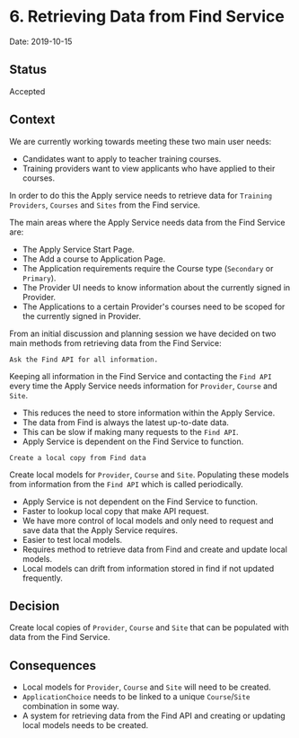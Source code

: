 # 6. Retrieving Data from Find Service

Date: 2019-10-15

## Status

Accepted

## Context
We are currently working towards meeting these two main user needs:
-   Candidates want to apply to teacher training courses.
-   Training providers want to view applicants who have applied to their courses.

In order to do this the Apply service needs to retrieve data for `Training Providers`, 
`Courses` and `Sites` from the Find service.

The main areas where the Apply Service needs data from the Find Service are: 
-   The Apply Service Start Page.
-   The Add a course to Application Page.
-   The Application requirements require the Course type (`Secondary` or `Primary`).
-   The Provider UI needs to know information about the currently signed in Provider.
- The Applications to a certain Provider's courses need to be scoped for the currently signed in Provider.

From an initial discussion and planning session we have decided on two main methods from retrieving data from the Find Service:

`Ask the Find API for all information.`

Keeping all information in the Find Service and contacting the `Find API` every time the Apply Service needs information for `Provider`, `Course` and `Site`.

- This reduces the need to store information within the Apply Service.
- The data from Find is always the latest up-to-date data.
- This can be slow if making many requests to the `Find API`. 
- Apply Service is dependent on the Find Service to function. 


`Create a local copy from Find data`

Create local models for `Provider`, `Course` and `Site`. Populating these models from information from the `Find API` which is called periodically.

- Apply Service is not dependent on the Find Service to function. 
- Faster to lookup local copy that make API request.
- We have more control of local models and only need to request and save data that the Apply Service requires.
- Easier to test local models.
- Requires method to retrieve data from Find and create and update local models.
- Local models can drift from information stored in find if not updated frequently.


## Decision

Create local copies of `Provider`, `Course` and `Site` that can be populated with data from the Find Service.


## Consequences

- Local models for `Provider`, `Course` and `Site` will need to be created.
- `ApplicationChoice` needs to be linked to a unique `Course`/`Site` combination in some way. 
- A system for retrieving data from the Find API and creating or updating local models needs to be created.



